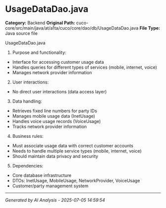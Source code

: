 # UsageDataDao.java

**Category:** Backend
**Original Path:** cuco-core/src/main/java/at/a1ta/cuco/core/dao/db/UsageDataDao.java
**File Type:** Java source file

UsageDataDao.java
1. Purpose and functionality:
- Interface for accessing customer usage data
- Handles queries for different types of services (mobile, internet, voice)
- Manages network provider information

2. User interactions:
- No direct user interactions (data access layer)

3. Data handling:
- Retrieves fixed line numbers for party IDs
- Manages mobile usage data (InetUsage)
- Handles voice usage records (VoiceUsage)
- Tracks network provider information

4. Business rules:
- Must associate usage data with correct customer accounts
- Needs to handle multiple service types (mobile, internet, voice)
- Should maintain data privacy and security

5. Dependencies:
- Core database infrastructure
- DTOs: InetUsage, MobileUsage, NetworkProvider, VoiceUsage
- Customer/party management system

---
*Generated by AI Analysis - 2025-07-05 14:59:54*

